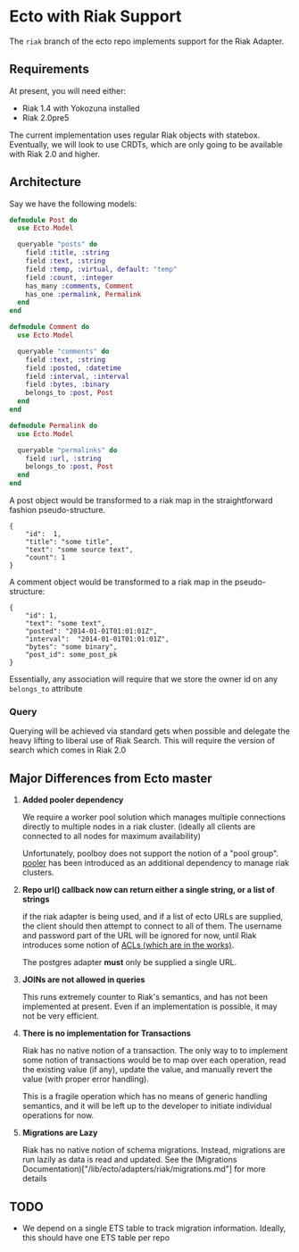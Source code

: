 # Ecto with Riak Support

The `riak` branch of the ecto repo implements support for the Riak Adapter.

## Requirements

At present, you will need either:

* Riak 1.4 with Yokozuna installed
* Riak 2.0pre5

The current implementation uses regular Riak objects with statebox. Eventually, we will look to use CRDTs, which are only going to be available with Riak 2.0 and higher.

## Architecture

Say we have the following models:

```elixir
defmodule Post do
  use Ecto.Model

  queryable "posts" do
    field :title, :string
    field :text, :string
    field :temp, :virtual, default: "temp"
    field :count, :integer
    has_many :comments, Comment
    has_one :permalink, Permalink
  end
end

defmodule Comment do
  use Ecto.Model

  queryable "comments" do
    field :text, :string
    field :posted, :datetime
    field :interval, :interval
    field :bytes, :binary
    belongs_to :post, Post
  end
end

defmodule Permalink do
  use Ecto.Model

  queryable "permalinks" do
    field :url, :string
    belongs_to :post, Post
  end
end
```

A post object would be transformed to a riak map in the straightforward fashion pseudo-structure.

```
{
    "id":  1,
    "title": "some title",
    "text": "some source text",
    "count": 1
}
```

A comment object would be transformed to a riak map in the pseudo-structure:

```
{
    "id": 1,
    "text": "some text",
    "posted": "2014-01-01T01:01:01Z",
    "interval":  "2014-01-01T01:01:01Z",
    "bytes": "some binary",
    "post_id": some_post_pk
}
```

Essentially, any association will require that we store the owner id on any `belongs_to` attribute

### Query

Querying will be achieved via standard gets when possible and delegate the heavy lifting to liberal use of Riak Search. This will require the version of search which comes in Riak 2.0

## Major Differences from Ecto master

1. **Added pooler dependency**

    We require a worker pool solution which manages multiple connections directly to multiple nodes in a riak cluster. (ideally all clients are connected to all nodes for maximum availability)

    Unfortunately, poolboy does not support the notion of a "pool group". [pooler](https://github.com/seth/pooler) has been introduced as an additional dependency to manage riak clusters.

2. **Repo url() callback now can return either a single string, or a list of strings**

    if the riak adapter is being used, and if a list of ecto URLs are supplied, the client should then attempt to connect to all of them. The username and password part of the URL will be ignored for now, until Riak introduces some notion of [ACLs (which are in the works)](https://github.com/basho/riak/issues/355). 

    The postgres adapter **must** only be supplied a single URL.

3. **JOINs are not allowed in queries**

    This runs extremely counter to Riak's semantics, and has not been implemented at present. Even if an implementation is possible, it may not be very efficient.

4. **There is no implementation for Transactions**

    Riak has no native notion of a transaction. The only way to to implement some notion of transactions would be to map over each operation, read the existing value (if any), update the value, and manually revert the value (with proper error handling).

    This is a fragile operation which has no means of generic handling semantics, and it will be left up to the developer to initiate individual operations for now.

5. **Migrations are Lazy**

    Riak has no native notion of schema migrations. Instead, migrations are run lazily as data is read and updated.
    See the (Migrations Documentation)["/lib/ecto/adapters/riak/migrations.md"] for more details

## TODO

* We depend on a single ETS table to track migration information. Ideally, this should have one ETS table per repo
